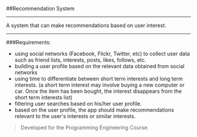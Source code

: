 
##Recommendation System

----------
A system that can make recommendations based on user interest. 

----------
###Requirements: 

- using social networks (Facebook, Flickr, Twitter, etc) to collect user data such as friend lists, interests, posts, likes, follows, etc.
- building a user profile based on the relevant data obtained from social networks
- using time to differentiate between short term interests and long term interests. (a short term interest may involve buying a new computer or car. Once the item has been bought, the interest disappears from the short term interests list)
- filtering user searches based on his/her user profile.
- based on the user profile, the app should make recommendations relevant to the user's interests or similar interests.

> Developed for the Programming Engineering Course.